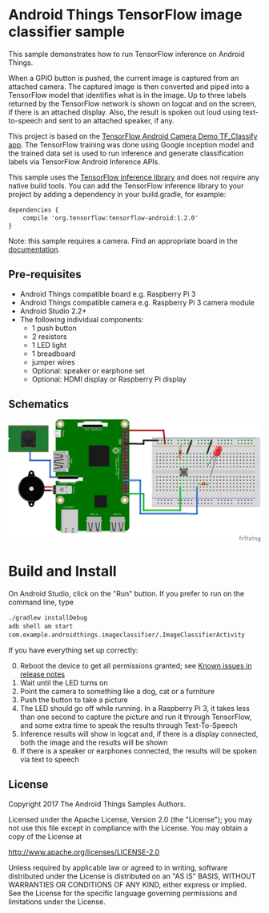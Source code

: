 Android Things TensorFlow image classifier sample
=================================================

This sample demonstrates how to run TensorFlow inference on Android Things.

When a GPIO button is pushed, the current image is captured from an attached
camera. The captured image is then converted and piped into a TensorFlow model
that identifies what is in the image. Up to three labels returned by the
TensorFlow network is shown on logcat and on the screen, if there is an
attached display. Also, the result is spoken out loud using text-to-speech and
sent to an attached speaker, if any.


This project is based on the [TensorFlow Android Camera Demo TF_Classify app](https://github.com/tensorflow/tensorflow/blob/master/tensorflow/examples/android/).
The TensorFlow training was done using Google inception model and the trained data set
is used to run inference and generate classification labels via TensorFlow Android Inference
APIs.

This sample uses the [TensorFlow inference library](https://bintray.com/google/tensorflow/tensorflow-android) and does not require any native build tools. You can add the TensorFlow inference library to your project by adding a dependency in your build.gradle, for example:
```
dependencies {
    compile 'org.tensorflow:tensorflow-android:1.2.0'
}
```

Note: this sample requires a camera. Find an appropriate board in the [documentation](https://developer.android.com/things/hardware/developer-kits.html).

Pre-requisites
--------------

- Android Things compatible board e.g. Raspberry Pi 3
- Android Things compatible camera e.g. Raspberry Pi 3 camera module
- Android Studio 2.2+
- The following individual components:
    - 1 push button
    - 2 resistors
    - 1 LED light
    - 1 breadboard
    - jumper wires
    - Optional: speaker or earphone set
    - Optional: HDMI display or Raspberry Pi display

Schematics
----------

![Schematics](rpi3_schematics_tf.png)


Build and Install
=================
On Android Studio, click on the "Run" button.
If you prefer to run on the command line, type
```bash
./gradlew installDebug
adb shell am start
com.example.androidthings.imageclassifier/.ImageClassifierActivity
```

If you have everything set up correctly:

0. Reboot the device to get all permissions granted; see [Known issues in release notes](https://developer.android.com/things/preview/releases.html#known_issues)
0. Wait until the LED turns on
0. Point the camera to something like a dog, cat or a furniture
0. Push the button to take a picture
0. The LED should go off while running. In a Raspberry Pi 3, it takes less
   than one second to capture the picture and run it through TensorFlow, and
   some extra time to speak the results through Text-To-Speech
0. Inference results will show in logcat and, if there is a display connected,
   both the image and the results will be shown
0. If there is a speaker or earphones connected, the results will be spoken via
   text to speech


License
-------

Copyright 2017 The Android Things Samples Authors.

Licensed under the Apache License, Version 2.0 (the "License");
you may not use this file except in compliance with the License.
You may obtain a copy of the License at

  http://www.apache.org/licenses/LICENSE-2.0

Unless required by applicable law or agreed to in writing, software
distributed under the License is distributed on an "AS IS" BASIS, WITHOUT
WARRANTIES OR CONDITIONS OF ANY KIND, either express or implied.  See the
License for the specific language governing permissions and limitations under
the License.

[dp2_release_notes]: https://developer.android.com/things/preview/releases.html#developer_preview_2
